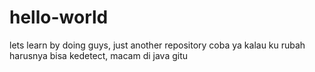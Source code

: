 # hello-world
lets learn by doing guys, just another repository
coba ya kalau ku rubah harusnya bisa kedetect, macam di java gitu
